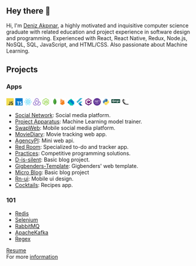 ## Hey there  🌵

Hi, I'm <a href="https://denizakpinar.vercel.app" target="_blank">Deniz Akpınar</a>, a highly motivated and inquisitive computer science graduate with related education and project experience in software design and programming. 
Experienced with React, React Native, Redux, Node.js, NoSQL, SQL, JavaScript, and HTML/CSS. Also passionate about Machine Learning.   
  
## Projects

### Apps
<img src="https://github.com/devicons/devicon/blob/master/icons/javascript/javascript-original.svg" alt="javascript" width="20" height="20" /> <img src="https://github.com/devicons/devicon/blob/master/icons/typescript/typescript-original.svg" alt="typescript" width="20" height="20" /> <img src="https://github.com/devicons/devicon/blob/master/icons/react/react-original.svg" alt="react" width="20" height="20" /> <img src="https://github.com/devicons/devicon/blob/master/icons/redux/redux-original.svg" alt="redux" width="20" height="20" />  <img src="https://github.com/devicons/devicon/blob/master/icons/nodejs/nodejs-original.svg" alt="nodejs" width="20" height="20" /> <img src="https://github.com/devicons/devicon/blob/master/icons/mongodb/mongodb-original.svg" alt="mongodb" width="20" height="20" /><img src="https://github.com/devicons/devicon/blob/master/icons/firebase/firebase-plain.svg" alt="firebase" width="20" height="20" /> 
<img src="https://github.com/devicons/devicon/blob/master/icons/dart/dart-original.svg" alt="dart" width="18" height="18" /> <img src="https://github.com/devicons/devicon/blob/master/icons/flutter/flutter-original.svg" alt="flutter" width="20" height="20" /> <img src="https://github.com/devicons/devicon/blob/master/icons/csharp/csharp-original.svg" alt="csharp" width="20" height="20" /> <img src="https://github.com/devicons/devicon/blob/master/icons/dotnetcore/dotnetcore-original.svg" alt="dotnetcore" width="20" height="20" /> <img src="https://github.com/devicons/devicon/blob/master/icons/python/python-original.svg" alt="python" width="20" height="20" /> <img src="https://github.com/devicons/devicon/blob/master/icons/django/django-original.svg" alt="django" width="24" height="24" />  <img src="https://github.com/devicons/devicon/blob/master/icons/flask/flask-original.svg" alt="flask" width="20" height="20" />


- [Social Network](https://github.com/ddenizakpinar/SocialNetwork): Social media platform.
- [Project Apparatus](https://github.com/ddenizakpinar/Project-Apparatus): Machine Learning model trainer.
- [SwapWeb](https://github.com/ddenizakpinar/SwapWeb): Mobile social media platform.
- [MovieDiary](https://github.com/ddenizakpinar/MovieDiary): Movie tracking web app.
- [AgencyPI](https://github.com/ddenizakpinar/AgencyPI): Mini web api.
- [Red Room](https://github.com/ddenizakpinar/redroom): Specialized to-do and tracker app.
- [Practices](https://github.com/ddenizakpinar/Practices): Competitive programming solutions.
- [D-is-silent](https://github.com/ddenizakpinar/D-is-silent): Basic blog project.
- [Gigbenders-Template](https://github.com/ddenizakpinar/Gigbenders-Template): Gigbenders' web template.
- [Micro Blog](https://github.com/ddenizakpinar/MicroBlog): Basic blog project
- [Rn-ui](https://github.com/ddenizakpinar/Rn-ui): Mobile ui design.
- [Cocktails](https://github.com/ddenizakpinar/Cocktails): Recipes app.

### 101
- [Redis](https://github.com/ddenizakpinar/Redis-101)
- [Selenium](https://github.com/ddenizakpinar/Selenium-101)
- [RabbitMQ](https://github.com/ddenizakpinar/RabbitMQ-101)
- [ApacheKafka](https://github.com/ddenizakpinar/ApacheKafka-101)
- [Regex](https://github.com/ddenizakpinar/Regex-101)




<a href="https://denizakpinar.vercel.app/HuseyinDenizAkpinarResume.pdf" target="_blank">Resume</a>      
For more <a href="https://denizakpinar.vercel.app" target="_blank">information</a>

